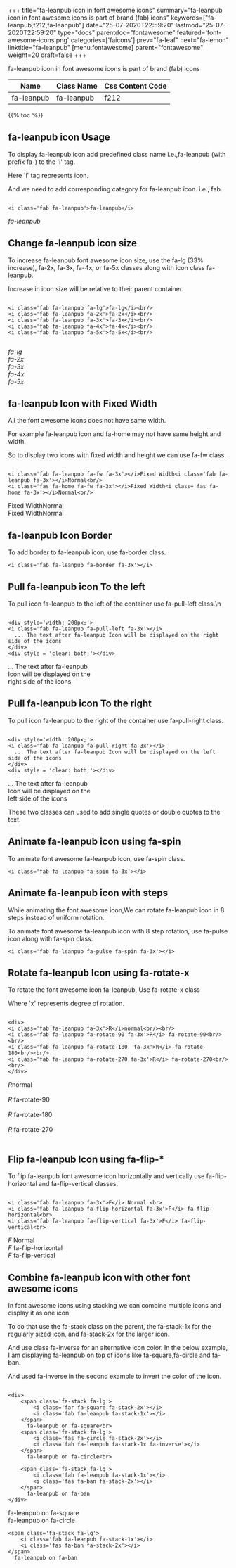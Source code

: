 +++
title="fa-leanpub icon in font awesome icons"
summary="fa-leanpub icon in font awesome icons is part of brand (fab) icons"
keywords=["fa-leanpub,f212,fa-leanpub"]
date="25-07-2020T22:59:20"
lastmod="25-07-2020T22:59:20"
type="docs"
parentdoc="fontawesome"
featured='font-awesome-icons.png'
categories=['faicons']
prev="fa-leaf"
next="fa-lemon"
linktitle="fa-leanpub"
[menu.fontawesome]
parent="fontawesome"
weight=20
draft=false
+++


fa-leanpub icon in font awesome icons is part of brand (fab) icons

<div class='table-responsive'><table class='table'><thead><tr><th>Name</th><th>Class Name</th><th>Css Content Code</th></tr></thead><tbody><tr><td>fa-leanpub</td><td>fa-leanpub</td><td>f212</td></tr></tbody></table></div>


{{% toc %}}


## fa-leanpub icon Usage

To display fa-leanpub icon add predefined class name i.e.,fa-leanpub (with prefix fa-) to the 'i' tag.

Here 'i' tag represents icon.

And we need to add corresponding category for fa-leanpub icon. i.e., fab.


```

<i class='fab fa-leanpub'>fa-leanpub</i>
```

<i class='fab fa-leanpub'>fa-leanpub</i>




## Change fa-leanpub icon size
To increase fa-leanpub font awesome icon size, use the fa-lg (33% increase), fa-2x, fa-3x, fa-4x, or fa-5x classes along with icon class fa-leanpub.

Increase in icon size will be relative to their parent container. 

```

<i class='fab fa-leanpub fa-lg'>fa-lg</i><br/>
<i class='fab fa-leanpub fa-2x'>fa-2x</i><br/>
<i class='fab fa-leanpub fa-3x'>fa-3x</i><br/>
<i class='fab fa-leanpub fa-4x'>fa-4x</i><br/>
<i class='fab fa-leanpub fa-5x'>fa-5x</i><br/>
            
```

<i class='fab fa-leanpub fa-lg'>fa-lg</i><br/>
<i class='fab fa-leanpub fa-2x'>fa-2x</i><br/>
<i class='fab fa-leanpub fa-3x'>fa-3x</i><br/>
<i class='fab fa-leanpub fa-4x'>fa-4x</i><br/>
<i class='fab fa-leanpub fa-5x'>fa-5x</i><br/>
            



## fa-leanpub Icon with Fixed Width 

All the font awesome icons does not have same width.

For example fa-leanpub icon and fa-home may not have same height and width.

So to display two icons with fixed width and height we can use fa-fw class.


```

<i class='fab fa-leanpub fa-fw fa-3x'></i>Fixed Width<i class='fab fa-leanpub fa-3x'></i>Normal<br/>
<i class='fas fa-home fa-fw fa-3x'></i>Fixed Width<i class='fas fa-home fa-3x'></i>Normal<br/>
```

<i class='fab fa-leanpub fa-fw fa-3x'></i>Fixed Width<i class='fab fa-leanpub fa-3x'></i>Normal<br/>
<i class='fas fa-home fa-fw fa-3x'></i>Fixed Width<i class='fas fa-home fa-3x'></i>Normal<br/>



## fa-leanpub Icon Border 

To add border to fa-leanpub icon, use fa-border class.


```
<i class='fab fa-leanpub fa-border fa-3x'></i>

```
<i class='fab fa-leanpub fa-border fa-3x'></i>





## Pull fa-leanpub icon To the left

To pull icon fa-leanpub to the left of the container use fa-pull-left class.\n

```

<div style='width: 200px;'>
<i class='fab fa-leanpub fa-pull-left fa-3x'></i>
  ... The text after fa-leanpub Icon will be displayed on the right side of the icons
</div>
<div style = 'clear: both;'></div>
```

<div style='width: 200px;'>
<i class='fab fa-leanpub fa-pull-left fa-3x'></i>
  ... The text after fa-leanpub Icon will be displayed on the right side of the icons
</div>
<div style = 'clear: both;'></div>




## Pull fa-leanpub icon To the right
To pull icon fa-leanpub to the right of the container use fa-pull-right class.

```

<div style='width: 200px;'>
<i class='fab fa-leanpub fa-pull-right fa-3x'></i>
  ... The text after fa-leanpub Icon will be displayed on the left side of the icons
</div>
<div style = 'clear: both;'></div>
```

<div style='width: 200px;'>
<i class='fab fa-leanpub fa-pull-right fa-3x'></i>
  ... The text after fa-leanpub Icon will be displayed on the left side of the icons
</div>
<div style = 'clear: both;'></div>

These two classes can used to add single quotes or double quotes to the text.


## Animate fa-leanpub icon using fa-spin
To animate font awesome fa-leanpub icon, use fa-spin class.

```
<i class='fab fa-leanpub fa-spin fa-3x'></i>
```
<i class='fab fa-leanpub fa-spin fa-3x'></i>




## Animate fa-leanpub icon with steps
While animating the font awesome icon,We can rotate fa-leanpub icon in 8 steps instead of uniform rotation.

To animate font awesome fa-leanpub icon with 8 step rotation, use fa-pulse icon along with fa-spin class.


```
<i class='fab fa-leanpub fa-pulse fa-spin fa-3x'></i>

```
<i class='fab fa-leanpub fa-pulse fa-spin fa-3x'></i>





## Rotate fa-leanpub Icon using fa-rotate-x
To rotate the font awesome icon fa-leanpub, Use fa-rotate-x class

Where 'x' represents degree of rotation.


```

<div>
<i class='fab fa-leanpub fa-3x'>R</i>normal<br/><br/>
<i class='fab fa-leanpub fa-rotate-90 fa-3x'>R</i> fa-rotate-90<br/><br/> 
<i class='fab fa-leanpub fa-rotate-180  fa-3x'>R</i> fa-rotate-180<br/><br/> 
<i class='fab fa-leanpub fa-rotate-270 fa-3x'>R</i> fa-rotate-270<br/><br/>
</div>
```

<div>
<i class='fab fa-leanpub fa-3x'>R</i>normal<br/><br/>
<i class='fab fa-leanpub fa-rotate-90 fa-3x'>R</i> fa-rotate-90<br/><br/> 
<i class='fab fa-leanpub fa-rotate-180  fa-3x'>R</i> fa-rotate-180<br/><br/> 
<i class='fab fa-leanpub fa-rotate-270 fa-3x'>R</i> fa-rotate-270<br/><br/>
</div>




## Flip fa-leanpub Icon using fa-flip-*
To flip fa-leanpub font awesome icon horizontally and vertically use fa-flip-horizontal and fa-flip-vertical classes. 

```

<i class='fab fa-leanpub fa-3x'>F</i> Normal <br>
<i class='fab fa-leanpub fa-flip-horizontal fa-3x'>F</i> fa-flip-horizontal<br>
<i class='fab fa-leanpub fa-flip-vertical fa-3x'>F</i> fa-flip-vertical<br>
```

<i class='fab fa-leanpub fa-3x'>F</i> Normal <br>
<i class='fab fa-leanpub fa-flip-horizontal fa-3x'>F</i> fa-flip-horizontal<br>
<i class='fab fa-leanpub fa-flip-vertical fa-3x'>F</i> fa-flip-vertical<br>




## Combine fa-leanpub icon with other font awesome icons
In font awesome icons,using stacking we can combine multiple icons and display it as one icon 

To do that use the fa-stack class on the parent, the fa-stack-1x for the regularly sized icon, and fa-stack-2x for the larger icon.

And use class fa-inverse for an alternative icon color. 
In the below example, I am displaying fa-leanpub on top of icons like fa-square,fa-circle and fa-ban.

And used fa-inverse in the second example to invert the color of the icon.

```

<div>
    <span class='fa-stack fa-lg'>
        <i class='far fa-square fa-stack-2x'></i>
        <i class='fab fa-leanpub fa-stack-1x'></i>
    </span>
      fa-leanpub on fa-square<br>
    <span class='fa-stack fa-lg'>
        <i class='fas fa-circle fa-stack-2x'></i>
        <i class='fab fa-leanpub fa-stack-1x fa-inverse'></i>
    </span>
      fa-leanpub on fa-circle<br>

    <span class='fa-stack fa-lg'>
        <i class='fab fa-leanpub fa-stack-1x'></i>
        <i class='fas fa-ban fa-stack-2x'></i>
    </span>
      fa-leanpub on fa-ban
</div>
```

<div>
    <span class='fa-stack fa-lg'>
        <i class='far fa-square fa-stack-2x'></i>
        <i class='fab fa-leanpub fa-stack-1x'></i>
    </span>
      fa-leanpub on fa-square<br>
    <span class='fa-stack fa-lg'>
        <i class='fas fa-circle fa-stack-2x'></i>
        <i class='fab fa-leanpub fa-stack-1x fa-inverse'></i>
    </span>
      fa-leanpub on fa-circle<br>

    <span class='fa-stack fa-lg'>
        <i class='fab fa-leanpub fa-stack-1x'></i>
        <i class='fas fa-ban fa-stack-2x'></i>
    </span>
      fa-leanpub on fa-ban
</div>






